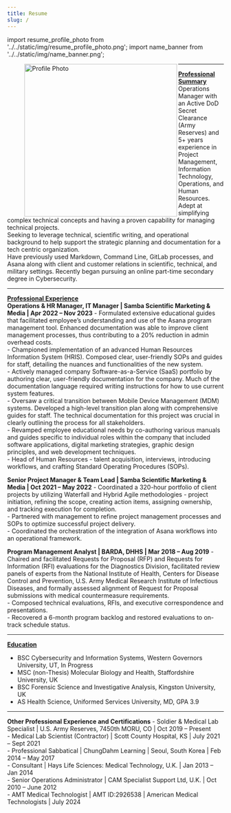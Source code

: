 ```yaml
---
title: Resume
slug: /
---
```

import resume_profile_photo from '../../static/img/resume_profile_photo.png';
import name_banner from '../../static/img/name_banner.png';

<figure><img align="left" src={resume_profile_photo} alt="Profile Photo" width="355" description="text below image"/></figure>  

---
<u>**Professional Summary**</u>  
Operations Manager with an Active DoD Secret Clearance (Army Reserves) and 5+ years experience in Project Management, Information Technology, Operations, and Human Resources. Adept at simplifying complex technical concepts and having a proven capability for managing technical projects.   
Seeking to leverage technical, scientific writing, and operational background to help support the strategic planning and documentation for a tech centric organization.   
Have previously used Markdown, Command Line, GitLab processes, and Asana along with client and customer relations in scientific, technical, and military settings. Recently began pursuing an online part-time secondary degree in Cybersecurity.

---
 
<u>**Professional Experience**</u>  
**Operations & HR Manager, IT Manager | Samba Scientific Marketing & Media | Apr 2022 – Nov 2023**
 	- Formulated extensive educational guides that facilitated employee’s understanding and use of the Asana program management tool. Enhanced documentation was able to improve client management processes, thus contributing to a 20% reduction in admin overhead costs.  
 	- Championed implementation of an advanced Human Resources Information System (HRIS). Composed clear, user-friendly SOPs and guides for staff, detailing the nuances and functionalities of the new system.  
 	- Actively managed company Software-as-a-Service (SaaS) portfolio by authoring clear, user-friendly documentation for the company. Much of the documentation language required writing instructions for how to use current system features.    
 	- Oversaw a critical transition between Mobile Device Management (MDM) systems.  Developed a high-level transition plan along with comprehensive guides for staff. The technical documentation for this project was crucial in clearly outlining the process for all stakeholders.   
 	- Revamped employee educational needs by co-authoring various manuals and guides specific to individual roles within the company that included software applications, digital marketing strategies, graphic design principles, and web development techniques.  
 	- Head of Human Resources - talent acquisition, interviews, introducing workflows, and crafting Standard Operating Procedures (SOPs).  

**Senior Project Manager & Team Lead | Samba Scientific Marketing & Media | Oct 2021 – May 2022**
 	- Coordinated a 320-hour portfolio of client projects by utilizing Waterfall and Hybrid Agile methodologies - project initiation, refining the scope, creating action items, assigning ownership, and tracking execution for completion.  
 	- Partnered with management to refine project management processes and SOPs to optimize successful project delivery.  
 	- Coordinated the orchestration of the integration of Asana workflows into an operational framework.  

**Program Management Analyst | BARDA, DHHS | Mar 2018 – Aug 2019**
 	- Chaired and facilitated Requests for Proposal (RFP) and Requests for Information (RFI) evaluations for the Diagnostics Division, facilitated review panels of experts from the National Institute of Health, Centers for Disease Control and Prevention, U.S. Army Medical Research Institute of Infectious Diseases, and formally assessed alignment of Request for Proposal submissions with medical countermeasure requirements.   
 	- Composed technical evaluations, RFIs, and executive correspondence and presentations.   
 	- Recovered a 6-month program backlog and restored evaluations to on-track schedule status.  

---

<u>**Education**</u>  
- BSC Cybersecurity and Information Systems, Western Governors University, UT, In Progress  
- MSC (non-Thesis) Molecular Biology and Health, Staffordshire University, UK  
- BSC Forensic Science and Investigative Analysis, Kingston University, UK  
- AS Health Science, Uniformed Services University, MD, GPA 3.9

---

**Other Professional Experience and Certifications**
 	- Soldier & Medical Lab Specialist | U.S. Army Reserves, 7450th MORU, CO | Oct 2019 – Present  
 	- Medical Lab Scientist (Contractor) | Scott County Hospital, KS | July 2021 – Sept 2021  
 	- Professional Sabbatical | ChungDahm Learning | Seoul, South Korea | Feb 2014 – May 2017  
 	- Consultant | Hays Life Sciences: Medical Technology, U.K. | Jan 2013 – Jan 2014  
 	- Senior Operations Administrator | CAM Specialist Support Ltd, U.K. | Oct 2010 – June 2012  
    - AMT Medical Technologist | AMT ID:2926538 | American Medical Technologists | July 2024
